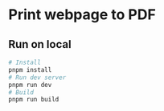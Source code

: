 # Print webpage to PDF

## Run on local

```bash
# Install
pnpm install
# Run dev server
pnpm run dev
# Build
pnpm run build
```
